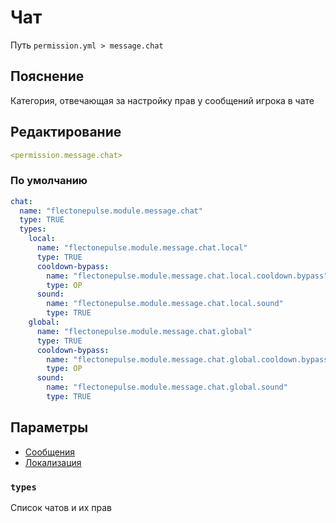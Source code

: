 # Чат
Путь `permission.yml > message.chat`

## Пояснение
Категория, отвечающая за настройку прав у сообщений игрока в чате

## Редактирование
```yaml
<permission.message.chat>
```

### По умолчанию
```yaml
chat:
  name: "flectonepulse.module.message.chat"
  type: TRUE
  types:
    local:
      name: "flectonepulse.module.message.chat.local"
      type: TRUE
      cooldown-bypass:
        name: "flectonepulse.module.message.chat.local.cooldown.bypass"
        type: OP
      sound:
        name: "flectonepulse.module.message.chat.local.sound"
        type: TRUE
    global:
      name: "flectonepulse.module.message.chat.global"
      type: TRUE
      cooldown-bypass:
        name: "flectonepulse.module.message.chat.global.cooldown.bypass"
        type: OP
      sound:
        name: "flectonepulse.module.message.chat.global.sound"
        type: TRUE
```

## Параметры

- [Сообщения](/docs/message/chat/)
- [Локализация](/docs/localizations/ru_ru/message/chat/)

<!--@include: @/parts/permission/permissionTier3.md-->

### `types`

Список чатов и их прав

<!--@include: @/parts/permission/cooldown.md-->
<!--@include: @/parts/permission/sound.md-->

